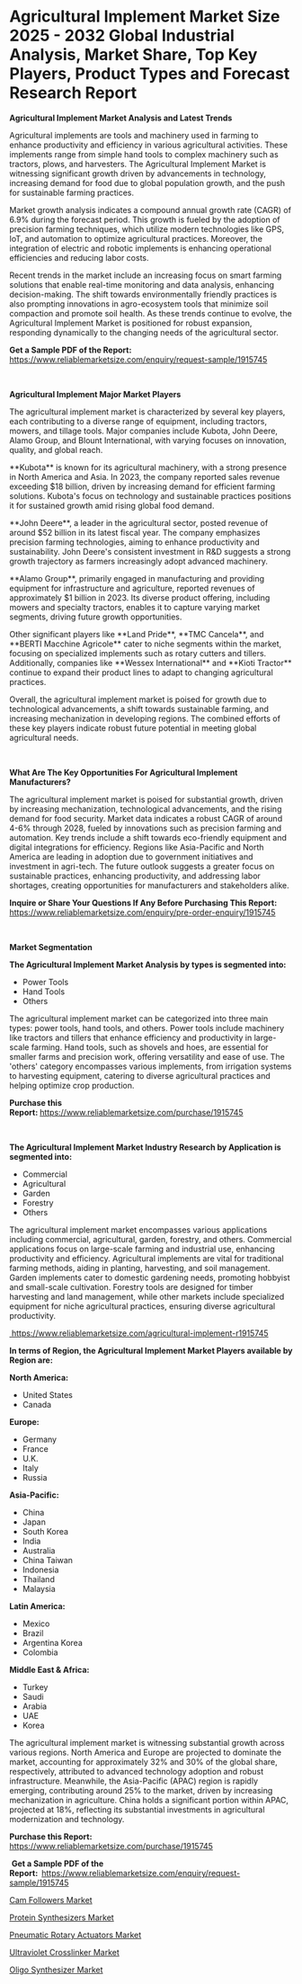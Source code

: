 <p><h1>Agricultural Implement Market Size 2025 - 2032 Global Industrial Analysis, Market Share, Top Key Players, Product Types and Forecast Research Report</h1></p><p><strong>Agricultural Implement Market Analysis and Latest Trends</strong></p>
<p><p>Agricultural implements are tools and machinery used in farming to enhance productivity and efficiency in various agricultural activities. These implements range from simple hand tools to complex machinery such as tractors, plows, and harvesters. The Agricultural Implement Market is witnessing significant growth driven by advancements in technology, increasing demand for food due to global population growth, and the push for sustainable farming practices.</p><p>Market growth analysis indicates a compound annual growth rate (CAGR) of 6.9% during the forecast period. This growth is fueled by the adoption of precision farming techniques, which utilize modern technologies like GPS, IoT, and automation to optimize agricultural practices. Moreover, the integration of electric and robotic implements is enhancing operational efficiencies and reducing labor costs.</p><p>Recent trends in the market include an increasing focus on smart farming solutions that enable real-time monitoring and data analysis, enhancing decision-making. The shift towards environmentally friendly practices is also prompting innovations in agro-ecosystem tools that minimize soil compaction and promote soil health. As these trends continue to evolve, the Agricultural Implement Market is positioned for robust expansion, responding dynamically to the changing needs of the agricultural sector.</p></p>
<p><strong>Get a Sample PDF of the Report:&nbsp;</strong> <a href="https://www.reliablemarketsize.com/enquiry/request-sample/1915745?utm_campaign=1895&utm_medium=2&utm_source=Github&utm_content=ia&utm_term=10042025&utm_id=agricultural-implement">https://www.reliablemarketsize.com/enquiry/request-sample/1915745</a></p>
<p>&nbsp;</p>
<p><strong>Agricultural Implement Major Market Players</strong></p>
<p><p>The agricultural implement market is characterized by several key players, each contributing to a diverse range of equipment, including tractors, mowers, and tillage tools. Major companies include Kubota, John Deere, Alamo Group, and Blount International, with varying focuses on innovation, quality, and global reach.</p><p>**Kubota** is known for its agricultural machinery, with a strong presence in North America and Asia. In 2023, the company reported sales revenue exceeding $18 billion, driven by increasing demand for efficient farming solutions. Kubota's focus on technology and sustainable practices positions it for sustained growth amid rising global food demand.</p><p>**John Deere**, a leader in the agricultural sector, posted revenue of around $52 billion in its latest fiscal year. The company emphasizes precision farming technologies, aiming to enhance productivity and sustainability. John Deere's consistent investment in R&D suggests a strong growth trajectory as farmers increasingly adopt advanced machinery.</p><p>**Alamo Group**, primarily engaged in manufacturing and providing equipment for infrastructure and agriculture, reported revenues of approximately $1 billion in 2023. Its diverse product offering, including mowers and specialty tractors, enables it to capture varying market segments, driving future growth opportunities.</p><p>Other significant players like **Land Pride**, **TMC Cancela**, and **BERTI Macchine Agricole** cater to niche segments within the market, focusing on specialized implements such as rotary cutters and tillers. Additionally, companies like **Wessex International** and **Kioti Tractor** continue to expand their product lines to adapt to changing agricultural practices.</p><p>Overall, the agricultural implement market is poised for growth due to technological advancements, a shift towards sustainable farming, and increasing mechanization in developing regions. The combined efforts of these key players indicate robust future potential in meeting global agricultural needs.</p></p>
<p>&nbsp;</p>
<p><strong>What Are The Key Opportunities For Agricultural Implement Manufacturers?</strong></p>
<p><p>The agricultural implement market is poised for substantial growth, driven by increasing mechanization, technological advancements, and the rising demand for food security. Market data indicates a robust CAGR of around 4-6% through 2028, fueled by innovations such as precision farming and automation. Key trends include a shift towards eco-friendly equipment and digital integrations for efficiency. Regions like Asia-Pacific and North America are leading in adoption due to government initiatives and investment in agri-tech. The future outlook suggests a greater focus on sustainable practices, enhancing productivity, and addressing labor shortages, creating opportunities for manufacturers and stakeholders alike.</p></p>
<p><strong>Inquire or Share Your Questions If Any Before Purchasing This Report:</strong> <a href="https://www.reliablemarketsize.com/enquiry/pre-order-enquiry/1915745?utm_campaign=1895&utm_medium=2&utm_source=Github&utm_content=ia&utm_term=10042025&utm_id=agricultural-implement">https://www.reliablemarketsize.com/enquiry/pre-order-enquiry/1915745</a></p>
<p>&nbsp;</p>
<p><strong>Market Segmentation</strong></p>
<p><strong>The Agricultural Implement Market Analysis by types is segmented into:</strong></p>
<p><ul><li>Power Tools</li><li>Hand Tools</li><li>Others</li></ul></p>
<p><p>The agricultural implement market can be categorized into three main types: power tools, hand tools, and others. Power tools include machinery like tractors and tillers that enhance efficiency and productivity in large-scale farming. Hand tools, such as shovels and hoes, are essential for smaller farms and precision work, offering versatility and ease of use. The 'others' category encompasses various implements, from irrigation systems to harvesting equipment, catering to diverse agricultural practices and helping optimize crop production.</p></p>
<p><strong>Purchase this Report:&nbsp;</strong><a href="https://www.reliablemarketsize.com/purchase/1915745?utm_campaign=1895&utm_medium=2&utm_source=Github&utm_content=ia&utm_term=10042025&utm_id=agricultural-implement">https://www.reliablemarketsize.com/purchase/1915745</a></p>
<p>&nbsp;</p>
<p><strong>The Agricultural Implement Market Industry Research by Application is segmented into:</strong></p>
<p><ul><li>Commercial</li><li>Agricultural</li><li>Garden</li><li>Forestry</li><li>Others</li></ul></p>
<p><p>The agricultural implement market encompasses various applications including commercial, agricultural, garden, forestry, and others. Commercial applications focus on large-scale farming and industrial use, enhancing productivity and efficiency. Agricultural implements are vital for traditional farming methods, aiding in planting, harvesting, and soil management. Garden implements cater to domestic gardening needs, promoting hobbyist and small-scale cultivation. Forestry tools are designed for timber harvesting and land management, while other markets include specialized equipment for niche agricultural practices, ensuring diverse agricultural productivity.</p></p>
<p><a href="https://www.reliablemarketsize.com/agricultural-implement-r1915745?utm_campaign=1895&utm_medium=2&utm_source=Github&utm_content=ia&utm_term=10042025&utm_id=agricultural-implement">&nbsp;https://www.reliablemarketsize.com/agricultural-implement-r1915745</a></p>
<p><strong>In terms of Region, the Agricultural Implement Market Players available by Region are:</strong></p>
<p>
    <p> <strong> North America: </strong>
        <ul>
            <li>United States</li>
            <li>Canada</li>
        </ul>
        </p> 
    <p> <strong> Europe: </strong>
        <ul>
            <li>Germany</li>
            <li>France</li>
            <li>U.K.</li>
            <li>Italy</li>
            <li>Russia</li>
        </ul>
        </p> 
    <p> <strong> Asia-Pacific: </strong>
        <ul>
            <li>China</li>
            <li>Japan</li>
            <li>South Korea</li>
            <li>India</li>
            <li>Australia</li>
            <li>China Taiwan</li>
            <li>Indonesia</li>
            <li>Thailand</li>
            <li>Malaysia</li>
        </ul>
        </p> 
    <p> <strong> Latin America: </strong>
        <ul>
            <li>Mexico</li>
            <li>Brazil</li>
            <li>Argentina Korea</li>
            <li>Colombia</li>
        </ul>
        </p> 
    <p> <strong> Middle East & Africa: </strong>
        <ul>
            <li>Turkey</li>
            <li>Saudi</li>
            <li>Arabia</li>
            <li>UAE</li>
            <li>Korea</li>
        </ul>
    </p>
    </p>
<p><p>The agricultural implement market is witnessing substantial growth across various regions. North America and Europe are projected to dominate the market, accounting for approximately 32% and 30% of the global share, respectively, attributed to advanced technology adoption and robust infrastructure. Meanwhile, the Asia-Pacific (APAC) region is rapidly emerging, contributing around 25% to the market, driven by increasing mechanization in agriculture. China holds a significant portion within APAC, projected at 18%, reflecting its substantial investments in agricultural modernization and technology.</p></p>
<p><strong>Purchase this Report: </strong><a href="https://www.reliablemarketsize.com/purchase/1915745?utm_campaign=1895&utm_medium=2&utm_source=Github&utm_content=ia&utm_term=10042025&utm_id=agricultural-implement">https://www.reliablemarketsize.com/purchase/1915745</a></p>
<p>&nbsp;<strong>Get a Sample PDF of the Report:&nbsp;&nbsp;</strong><a href="https://www.reliablemarketsize.com/enquiry/request-sample/1915745?utm_campaign=1895&utm_medium=2&utm_source=Github&utm_content=ia&utm_term=10042025&utm_id=agricultural-implement">https://www.reliablemarketsize.com/enquiry/request-sample/1915745</a></p>
<p><strong></strong></p>
<p><p><a href="https://github.com/cordaysamaya/Market-Research-Report-List-1/blob/main/cam-followers-market.md?utm_campaign=1895&utm_medium=2&utm_source=Github&utm_content=ia&utm_term=10042025&utm_id=agricultural-implement">Cam Followers Market</a></p><p><a href="https://github.com/taffouasaoka/Market-Research-Report-List-1/blob/main/protein-synthesizers-market.md?utm_campaign=1895&utm_medium=2&utm_source=Github&utm_content=ia&utm_term=10042025&utm_id=agricultural-implement">Protein Synthesizers Market</a></p><p><a href="https://github.com/botocniveda/Market-Research-Report-List-1/blob/main/pneumatic-rotary-actuators-market.md?utm_campaign=1895&utm_medium=2&utm_source=Github&utm_content=ia&utm_term=10042025&utm_id=agricultural-implement">Pneumatic Rotary Actuators Market</a></p><p><a href="https://github.com/danitkeavyx7/Market-Research-Report-List-1/blob/main/ultraviolet-crosslinker-market.md?utm_campaign=1895&utm_medium=2&utm_source=Github&utm_content=ia&utm_term=10042025&utm_id=agricultural-implement">Ultraviolet Crosslinker Market</a></p><p><a href="https://github.com/kuciakkukalo/Market-Research-Report-List-1/blob/main/oligo-synthesizer-market.md?utm_campaign=1895&utm_medium=2&utm_source=Github&utm_content=ia&utm_term=10042025&utm_id=agricultural-implement">Oligo Synthesizer Market</a></p></p>
